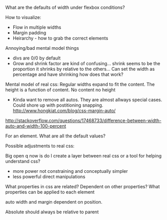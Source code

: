 What are the defaults of width under flexbox conditions?

How to visualize:
- Flow in multiple widths
- Margin padding
- Heirarchy - how to grab the correct elements


Annoying/bad mental model things
- divs are 0/0 by default
- Grow and shrink factor are kind of confusing...
shrink seems to be the proportion it shrinks by relative to the others...
Can set the width as percentage and have shrinking how does that work?

Mental model of real css:
Regular widths expand to fit the content. The height is a function of content. No content no height
- Kinda want to remove all autos. They are almost allways special cases. Could shore up with postitioning snapping.
http://www.hongkiat.com/blog/css-margin-auto/

http://stackoverflow.com/questions/17468733/difference-between-width-auto-and-width-100-percent

For an element. What are all the default values?

Possible adjustments to real css:


Big open q now is do I create a layer between real css or a tool for helping understand css?

- more power not constraining and conceptually simpler
- less powerful direct manipulations

What properties in css are related? Dependent on other properties?
What properties can be applied to each element

auto width and margin dependent on position.

Absolute should always be relative to parent


